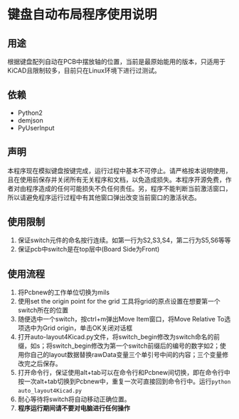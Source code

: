 # 键盘自动布局程序使用说明
## 用途
根据键盘配列自动在PCB中摆放轴的位置，当前是最原始能用的版本，只适用于KiCAD且限制较多，目前只在Linux环境下进行过测试。
## 依赖
- Python2
- demjson
- PyUserInput

## 声明
本程序现在模拟键盘按键完成，运行过程中基本不可停止。请严格按本说明使用，且在使用前保存并关闭所有无关程序和文档，以免造成损失。本程序开源免费，作者对由程序造成的任何可能损失不负任何责任。另，程序不能判断当前激活窗口，所以请避免程序运行过程中有其他窗口弹出改变当前窗口的激活状态。

## 使用限制
1. 保证switch元件的命名按行连续。如第一行为S2,S3,S4，第二行为S5,S6等等
2. 保证pcb中switch是在top层中(Board Side为Front)

## 使用流程
1. 将Pcbnew的工作单位切换为mils
2. 使用set the origin point for the grid 工具将grid的原点设置在想要第一个switch所在的位置
3. 随便选中一个switch，按ctrl+m弹出Move Item窗口，将Move Relative To选项选中为Grid origin，单击OK关闭对话框
4. 打开auto-layout4Kicad.py文件，将switch_begin修改为switch命名的前缀，如s；将switch_begin修改为第一个switch前缀后的编号的数字如2；使用你自己的layout数据替换rawData变量三个单引号中间的内容；三个变量修改完之后保存。
5. 打开命令行，保证使用alt+tab可以在命令行和Pcbnew间切换，即在命令行中按一次alt+tab切换到Pcbnew中，重复一次可直接回到命令行中。运行`python auto_layout4Kicad.py`　
6. 耐心等待将switch将自动移动正确位置。
7. **程序运行期间请不要对电脑进行任何操作**
